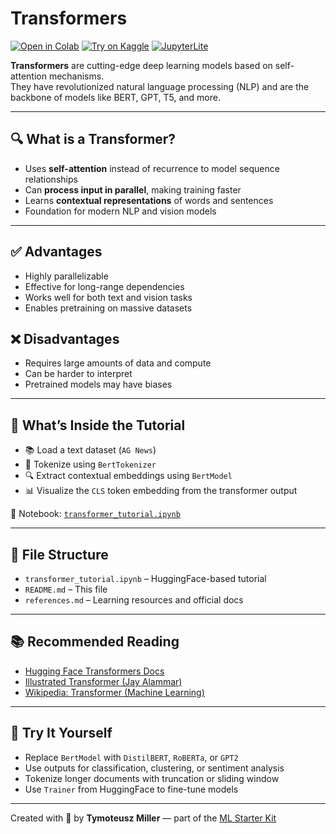 # Transformers

[![Open in Colab](https://colab.research.google.com/assets/colab-badge.svg)](https://colab.research.google.com/github/TyMill/ml-starter-kit/blob/main/eng/transformer/transformer_tutorial.ipynb)
[![Try on Kaggle](https://img.shields.io/badge/Open%20in-Kaggle-blue)](https://www.kaggle.com/code)
[![JupyterLite](https://img.shields.io/badge/Try%20it-JupyterLite-orange)](https://jupyterlite.github.io/demo)

**Transformers** are cutting-edge deep learning models based on self-attention mechanisms.  
They have revolutionized natural language processing (NLP) and are the backbone of models like BERT, GPT, T5, and more.

---

## 🔍 What is a Transformer?

- Uses **self-attention** instead of recurrence to model sequence relationships  
- Can **process input in parallel**, making training faster  
- Learns **contextual representations** of words and sentences  
- Foundation for modern NLP and vision models

---

## ✅ Advantages

- Highly parallelizable  
- Effective for long-range dependencies  
- Works well for both text and vision tasks  
- Enables pretraining on massive datasets

## ❌ Disadvantages

- Requires large amounts of data and compute  
- Can be harder to interpret  
- Pretrained models may have biases

---

## 🧪 What’s Inside the Tutorial

- 📚 Load a text dataset (`AG News`)  
- 🧠 Tokenize using `BertTokenizer`  
- 🔍 Extract contextual embeddings using `BertModel`  
- 📊 Visualize the `CLS` token embedding from the transformer output

📘 Notebook: [`transformer_tutorial.ipynb`](./transformer_tutorial.ipynb)

---

## 📂 File Structure

- `transformer_tutorial.ipynb` – HuggingFace-based tutorial  
- `README.md` – This file  
- `references.md` – Learning resources and official docs

---

## 📚 Recommended Reading

- [Hugging Face Transformers Docs](https://huggingface.co/docs/transformers/index)  
- [Illustrated Transformer (Jay Alammar)](https://jalammar.github.io/illustrated-transformer/)  
- [Wikipedia: Transformer (Machine Learning)](https://en.wikipedia.org/wiki/Transformer_(machine_learning_model))

---

## 🚀 Try It Yourself

- Replace `BertModel` with `DistilBERT`, `RoBERTa`, or `GPT2`  
- Use outputs for classification, clustering, or sentiment analysis  
- Tokenize longer documents with truncation or sliding window  
- Use `Trainer` from HuggingFace to fine-tune models

---

Created with 🧠 by **Tymoteusz Miller** — part of the [ML Starter Kit](https://github.com/TyMill/ml-starter-kit)

